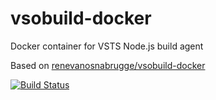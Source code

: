 # vsobuild-docker

Docker container for VSTS Node.js build agent

Based on [renevanosnabrugge/vsobuild-docker](https://github.com/renevanosnabrugge/vsobuild-docker)

[![Build Status](https://travis-ci.org/veggerby/vsobuild-docker.svg?branch=master)](https://travis-ci.org/veggerby/vsobuild-docker)
